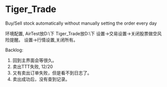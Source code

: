 # Tiger_Trade
Buy/Sell stock automatically without manually setting the order every day

环境配置,
AirTest放D:\下
Tiger_Trade放D:\下
	设置->交易设置->关闭股票做空风险提醒。
	设置->行情设置,关闭所有。


Backlog:
1. 回到主界面会等很久。
2. 卖出TTT失败, 12/20
3. 又有卖出订单失败，但是看不到日志了。
4. 卖出成功后，没有查到记录。



